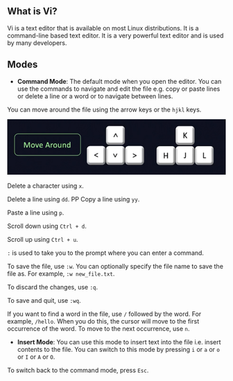 
## What is Vi?

Vi is a text editor that is available on most Linux distributions. It is a command-line based text editor. It is a very powerful text editor and is used by many developers.

## Modes

- **Command Mode**: The default mode when you open the editor. You can use the commands to navigate and edit the file e.g. copy or paste lines or delete a line or a word or to navigate between lines.

You can move around the file using the arrow keys or the `hjkl` keys.

![Moving around](/assets/images/2022-09-22-14-11-30.png)

Delete a character using `x`.

Delete a line using `dd`.
PP
Copy a line using `yy`.

Paste a line using `p`.

Scroll down using `Ctrl + d`.

Scroll up using `Ctrl + u`.

`:` is used to take you to the prompt where you can enter a command.

To save the file, use `:w`. You can optionally specify the file name to save the file as. For example, `:w new_file.txt`.

To discard the changes, use `:q`.

To save and quit, use `:wq`.

If you want to find a word in the file, use `/` followed by the word. For example, `/hello`. When you do this, the cursor will move to the first occurrence of the word. To move to the next occurrence, use `n`.

- **Insert Mode**: You can use this mode to insert text into the file i.e. insert contents to the file. You can switch to this mode by pressing `i` or `a` or `o` or `I` or `A` or `O`.

To switch back to the command mode, press `Esc`.
